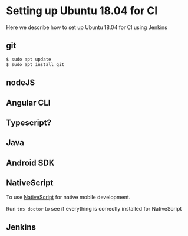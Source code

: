 # Setting up Ubuntu 18.04 for CI 

Here we describe how to set up Ubuntu 18.04 for CI using Jenkins

## git

````
$ sudo apt update
$ sudo apt install git
````

## nodeJS


## Angular CLI



## Typescript?


## Java



## Android SDK



## NativeScript

To use [NativeScript](https://www.nativescript.org) for native mobile development.

Run `tns doctor` to see if everything is correctly installed for NativeScript

## Jenkins

